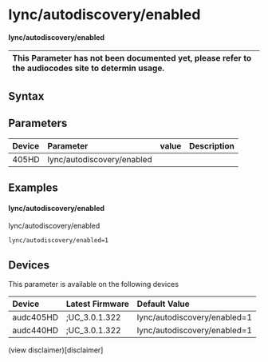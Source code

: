 ﻿---
description: lync/autodiscovery/enabled
search: false
---

# lync/autodiscovery/enabled

#### lync/autodiscovery/enabled


| This Parameter has not been documented yet, please refer to the audiocodes site to determin usage.  | 
| :--- |

## Syntax

## Parameters
|Device|Parameter|value|Description|
|:---|:---|:---|:---|
| 405HD | lync/autodiscovery/enabled |  |  |

## Examples
#### lync/autodiscovery/enabled

lync/autodiscovery/enabled

```
lync/autodiscovery/enabled=1
```

## Devices
This parameter is available on the following devices

| Device | Latest Firmware | Default Value |
|:---|:---|:---|
| audc405HD | ;UC_3.0.1.322 | lync/autodiscovery/enabled=1 
| audc440HD | ;UC_3.0.1.322 | lync/autodiscovery/enabled=1 

(view disclaimer)[disclaimer]
